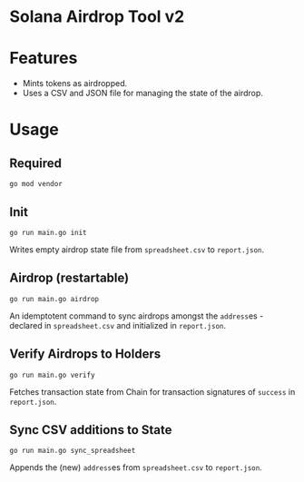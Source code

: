 # Solana Airdrop Tool v2

# Features

* Mints tokens as airdropped.
* Uses a CSV and JSON file for managing the state of the airdrop.

# Usage

## Required
```
go mod vendor
```

## Init
```
go run main.go init
```
Writes empty airdrop state file from `spreadsheet.csv` to `report.json`.

## Airdrop (restartable)
```
go run main.go airdrop
```
An idemptotent command to sync airdrops amongst the `address`es - declared in `spreadsheet.csv` and initialized in `report.json`.

## Verify Airdrops to Holders
```
go run main.go verify
```
Fetches transaction state from Chain for transaction signatures of `success` in `report.json`.

## Sync CSV additions to State
```
go run main.go sync_spreadsheet
```
Appends the (new) `address`es from `spreadsheet.csv` to `report.json`.

